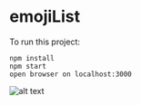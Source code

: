 # emojiList

To run this project:

```
npm install
npm start
open browser on localhost:3000
```

![alt text](https://i.imgur.com/rjyCdiQ.png)
